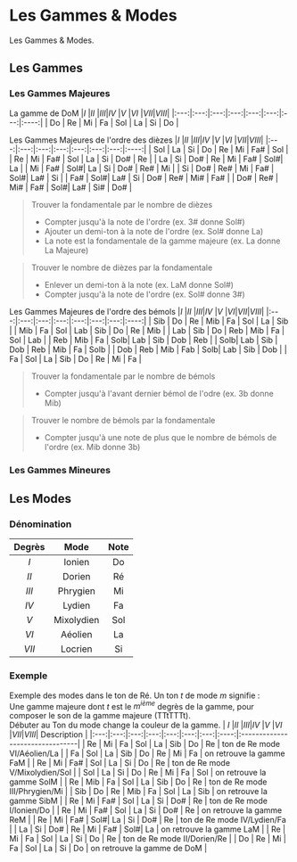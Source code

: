 # Les Gammes & Modes
Les Gammes & Modes.

## Les Gammes
### Les Gammes Majeures
La gamme de DoM
|$I$  |$II$ |$III$|$IV$ |$V$  |$VI$ |$VII$|$VIII$| 
|:---:|:---:|:---:|:---:|:---:|:---:|:---:|:----:|
| Do  | Re  | Mi  | Fa  | Sol | La  | Si  | Do   |



Les Gammes Majeures de l'ordre des dièzes
|$I$  |$II$ |$III$|$IV$ |$V$  |$VI$ |$VII$|$VIII$| 
|:---:|:---:|:---:|:---:|:---:|:---:|:---:|:----:|
| Sol | La  | Si  | Do  | Re  | Mi  | Fa# | Sol  |
| Re  | Mi  | Fa# | Sol | La  | Si  | Do# | Re   |
| La  | Si  | Do# | Re  | Mi  | Fa# | Sol#| La   |
| Mi  | Fa# | Sol#| La  | Si  | Do# | Re# | Mi   |
| Si  | Do# | Re# | Mi  | Fa# | Sol#| La# | Si   |
| Fa# | Sol#| La# | Si  | Do# | Re# | Mi# | Fa#  |
| Do# | Re# | Mi# | Fa# | Sol#| La# | Si# | Do#  |

> Trouver la fondamentale par le nombre de dièzes 
> - Compter jusqu'à la note de l'ordre (ex. 3# donne Sol#)
> - Ajouter un demi-ton à la note de l'ordre (ex. Sol# donne La)
> - La note est la fondamentale de la gamme majeure (ex. La donne La Majeure)

> Trouver le nombre de dièzes par la fondamentale
> - Enlever un demi-ton à la note (ex. LaM donne Sol#)
> - Compter jusqu'à la note de l'ordre  (ex. Sol# donne 3#)

Les Gammes Majeures de l'ordre des bémols
|$I$  |$II$ |$III$|$IV$ |$V$   |$VI$|$VII$|$VIII$| 
|:---:|:---:|:---:|:---:|:---:|:---:|:---:|:----:|
| Sib | Do  | Re  | Mib | Fa  | Sol | La  | Sib  |
| Mib | Fa  | Sol | Lab | Sib | Do  | Re  | Mib  | 
| Lab | Sib | Do  | Reb | Mib | Fa  | Sol | Lab  |
| Reb | Mib | Fa  | Solb| Lab | Sib | Dob | Reb  | 
| Solb| Lab | Sib | Dob | Reb | Mib | Fa  | Solb |
| Dob | Reb | Mib | Fab | Solb| Lab | Sib | Dob  |
| Fa  | Sol | La  | Sib | Do  | Re  | Mi  | Fa   |

> Trouver la fondamentale par le nombre de bémols
> - Compter jusqu'à l'avant dernier bémol de l'odre (ex. 3b donne Mib)

> Trouver le nombre de bémols par la fondamentale 
> - Compter jusqu'à une note de plus que le nombre de bémols de l'ordre (ex. Mib donne 3b)

### Les Gammes Mineures

## Les Modes
### Dénomination
| Degrès | Mode       | Note |
|:------:|:----------:|:----:|
| $I$    | Ionien     | Do   |
| $II$   | Dorien     | Ré   |
| $III$  | Phrygien   | Mi   |
| $IV$   | Lydien     | Fa   |
| $V$    | Mixolydien | Sol  |
| $VI$   | Aéolien    | La   |
| $VII$  | Locrien    | Si   |
### Exemple
Exemple des modes dans le ton de Ré. Un ton $t$ de mode $m$ signifie : <br>
Une gamme majeure dont $t$ est le $m^{ième}$ degrès de la gamme, pour composer le son de la gamme majeure (TTtTTTt). <br>
Débuter au Ton du mode change la couleur de la gamme.
| $I$ |$II$ |$III$|$IV$ |$V$  |$VI$ |$VII$|$VIII$| Description                     |
|:---:|:---:|:---:|:---:|:---:|:---:|:---:|:----:|:--------------------------------|
| Re  | Mi  | Fa  | Sol | La  | Sib | Do  | Re   | ton de Re mode VI/Aéolien/La    |
| Fa  | Sol | La  | Sib | Do  | Re  | Mi  | Fa   | on retrouve la gamme FaM        |
| Re  | Mi  | Fa# | Sol | La  | Si  | Do  | Re   | ton de Re mode V/Mixolydien/Sol |
| Sol | La  | Si  | Do  | Re  | Mi  | Fa  | Sol  | on retrouve la gamme SolM       |
| Re  | Mib | Fa  | Sol | La  | Sib | Do  | Re   | ton de Re mode III/Phrygien/Mi  |
| Sib | Do  | Re  | Mib | Fa  | Sol | La  | Sib  | on retrouve la gamme SibM       |
| Re  | Mi  | Fa# | Sol | La  | Si  | Do# | Re   | ton de Re mode I/Ionien/Do      |
| Re  | Mi  | Fa# | Sol | La  | Si  | Do# | Re   | on retrouve la gamme ReM        |
| Re  | Mi  | Fa# | Sol#| La  | Si  | Do# | Re   | ton de Re mode IV/Lydien/Fa     |
| La  | Si  | Do# | Re  | Mi  | Fa# | Sol#| La   | on retrouve la gamme LaM        |
| Re  | Mi  | Fa  | Sol | La  | Si  | Do  | Re   | ton de Re mode II/Dorien/Re     |
| Do  | Re  | Mi  | Fa  | Sol | La  | Si  | Do   | on retrouve la gamme de DoM     |